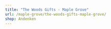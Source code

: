 ```yaml
---
title: "The Woods Gifts - Maple Grove"
url: /maple-grove/the-woods-gifts-maple-grove/
shop: Andenken
---
```

